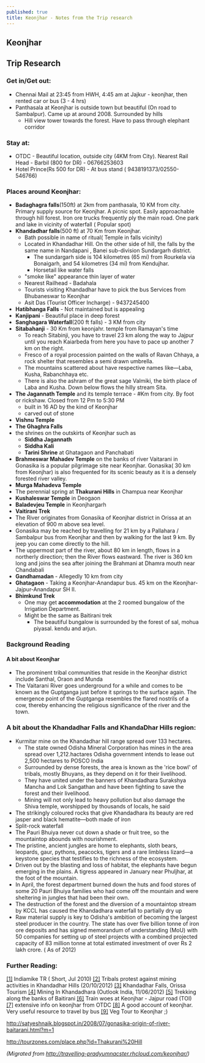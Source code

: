 ```yaml
---
published: true
title: Keonjhar - Notes from the Trip research
---
```

## Keonjhar
## Trip Research

### Get in/Get out:
* Chennai Mail at 23:45 from HWH, 4:45 am at Jajkur - keonjhar, then rented car or bus (3 - 4 hrs)
* Panthasala at Keonjhar is outside town but beautiful (On road to Sambalpur). Came up at around 2008. Surrounded by hills
	* Hill view tower towards the forest. Have to pass through elephant corridor

### Stay at:
* OTDC - Beautiful location, outside city (4KM from City). Nearest Rail Head - Barbil (800 for DR) - 06766253603
* Hotel Prince(Rs 500 for DR) - At bus stand ( 9438191373/02550-546766)

### Places around Keonjhar:
* **Badaghagra falls**(150ft) at 2km from panthasala, 10 KM from city. Primary supply source for Keonjhar. A picnic spot. Easily approachable through hill forest. Iron ore trucks frequently ply the main road. One park and lake in vicinity of waterfall ( Popular spot)  
* **Khandadhar falls**(500 ft) at 70 Km from Keonjhar.
	* Bath possible in name of ritual( Temple in falls vicinity)
	* Located in Khandadhar Hill. On the other side of hill, the falls by the same name in Nandapani , Banei sub-division Sundargarh district.
		* The sundargarh side is 104 kilometres (65 mi) from Rourkela via Bonaigarh, and 54 kilometres (34 mi) from Kendujhar.
        * Horsetail like water falls
	* "smoke like" appearance thin layer of water
	* Nearest Railhead - Badahala
    * Tourists visiting Khandadhar have to pick the bus Services from Bhubaneswar to Keonjhar
	* Asit Das (Tourist Officer Incharge) - 9437245400
* **Hatibhanga Falls** - Not maintained but is appealing
* **Kanjipani** - Beautiful place in deep forest
* **Sanghagara Waterfall**(200 ft falls) - 3 KM from city
* **Sitabahanji** - 30 Km from keonjahr. temple from Ramayan's time
	* To reach Sitabinji, you have to travel 23 km along the way to Jajpur until you reach Kaiarbeda from here you have to pace up another 7 km on the right.
	* Fresco of a royal procession painted on the walls of Ravan Chhaya, a rock shelter that resembles a semi drawn umbrella.
	* The mountains scattered about have respective names like—Laba, Kusha, Rabanchhaya etc.
	* There is also the ashram of the great sage Valmiki, the birth place of Laba and Kusha. Down below flows the hilly stream Sita.
* **The Jagannath Temple** and its temple terrace - #Km from city. By foot or rickshaw. Closed from 12 Pm to 5:30 PM
	* built in 16 AD by the kind of Keonjhar
	* carved out of stone
* **Vishnu Temple**
* **The Ghaghra Falls**
* the shrines on the outskirts of Keonjhar such as
	* **Siddha Jagannath**
    * **Siddha Kali**
	* **Tarini Shrine** at Ghatagaon and Panchabati
* **Brahmeswar Mahadev Temple** on the banks of river Vaitarani in Gonasika is a popular pilgrimage site near Keonjhar. Gonasika( 30 km from Keonjhar) is also frequented for its scenic beauty as it is a densely forested river valley.
* **Murga Mahadeva Temple**
* The perennial spring at **Thakurani Hills** in Champua near Keonjhar
* **Kushaleswar Temple** in Deogaon
* **Baladevjeu Temple** in Keonjhargarh
* **Vaitirani Trek**
* The River originates from Gonasika of Keonjhar district in Orissa at an elevation of 900 m above sea level.
* Gonasika may be reached by travelling for 21 km by a Pallahara / Sambalpur bus from Keonjhar and then by walking for the last 9 km. By jeep you can come directly to the hill.
* The uppermost part of the river, about 80 km in length, flows in a northerly direction; then the River flows eastward. The river is 360 km long and joins the sea after joining the Brahmani at Dhamra mouth near  Chandabali
* **Gandhamadan** - Allegedly 10 km from city
* **Ghatagaon** - Taking a Keonjhar-Anandapur bus. 45 km on the Keonjhar-Jajpur-Anandapur SH II.
* **Bhimkund Trek**
	* One may get **accommodation** at the 2 roomed bungalow of the Irrigation Department.  
	* Might be the same as Baitirani trek  
		* The beautiful bungalow is surrounded by the forest of sal, mohua piyasal. kendu and arjun.  

### Background Reading
#### A bit about Keonjhar
* The prominent tribal communities that reside in the Keonjhar district include Santhal, Oraon and Munda  
* The Vaitarani River goes underground for a while and comes to be known as the Guptganga just before it springs to the surface again. The emergence point of the Guptganga resembles the flared nostrils of a cow, thereby enhancing the religious significance of the river and the town.  


### A bit about the Khandadhar Falls and KhandaDhar Hills region:
* Kurmitar mine on the Khandadhar hill range spread over 133 hectares.
	* The state owned Odisha Mineral Corporation has mines in the area spread over 1,212.hactares
Odisha government intends to lease out 2,500 hectares to POSCO India
	* Surrounded by dense forests, the area is known as the 'rice bowl' of tribals, mostly Bhuyans, as they depend on it for their livelihood.
	* They have united under the banners of Khandadhara Surakshya Mancha and Lok Sangathan and have been fighting to save the forest and their livelihood.
	* Mining will not only lead to heavy pollution but also damage the Shiva temple, worshipped by thousands of locals, he said
* The strikingly coloured rocks that give Khandadhara its beauty are red jasper and black hematite—both made of iron
* Split-rock waterfall
* The Pauri Bhuiya never cut down a shade or fruit tree, so the mountaintop abounds with nourishment.
* The pristine, ancient jungles are home to elephants, sloth bears, leopards, gaur, pythons, peacocks, tigers and a rare limbless lizard—a keystone species that testifies to the richness of the ecosystem.
* Driven out by the blasting and loss of habitat, the elephants have begun emerging in the plains. A tigress appeared in January near Phuljhar, at the foot of the mountain.
* In April, the forest department burned down the huts and food stores of some 20 Pauri Bhuiya families who had come off the mountain and were sheltering in jungles that had been their own.
* The destruction of the forest and the diversion of a mountaintop stream by KCCL has caused the Khandadhara waterfall to partially dry up
* Raw material supply is key to Odisha's ambition of becoming the largest steel producer in the country. The state has over five billion tonne of iron ore deposits and has signed memorandum of understanding (MoU) with 50 companies for setting up of steel projects with a combined projected capacity of 83 million tonne at total estimated investment of over Rs 2 lakh crore. ( As of 2012)

### Further Reading:
[[1]](http://www.indiamike.com/india/off-the-beaten-trail-in-india-f45/keonjhar-t113952/) Indiamike TR ( Short, Jul 2010) 
[[2]](http://timesofindia.indiatimes.com/city/bhubaneswar/Keonjhar-tribals-up-in-arms-over-mining-plans-in-Khandadhar/articleshow/17013489.cms?referral=PM) Tribals protest against mining activities in Khandadhar Hills (20/10/2012) 
[[3]](http://ordistricts.nic.in/district_profile/travel_and_tourism/tp_details.php?id=128) Khandadhar Falls, Orissa Tourism 
[[4]](http://www.outlookindia.com/article/the-death-of-a-waterfall/281092) Mining In Khandadhara (Outlook India, 11/06/2012) 
[[5]](http://www.indiamike.com/india/odisha-orissa-f33/trekking-along-the-bank-of-the-baitarani-t85295/) Trekking along the banks of Baitirani 
[[6]](http://timesofindia.indiatimes.com/city/bhubaneswar/High-court-moved-again-for-Rajdhani-stop-on-Jajpur-Keonjhar-Road-station/articleshow/16555787.cms) Train woes at Keonjhar - Jajpur road (TOI) 
[[7]](http://kendujhar.nic.in/tourism_culture/tourismcul.htm) extensive info on keonjhar from OTDC 
[[8]](http://ourtravelindia.blogspot.in/2009/09/keonjhar-and-its-surroundings.html) A good account of keonjhar. Very useful resource to travel by bus 
[[9]](http://nitaigaurmantra.blogspot.in/2014/02/for-vaishnavs-visiting-keonjhar.html) Veg Tour to Keonjhar ;)

http://satyeshnaik.blogspot.in/2008/07/gonasika-origin-of-river-baitarani.html?m=1

http://tourzones.com/place.php?id=Thakurani%20Hill

*(Migrated from http://travelling-pradyumnacster.rhcloud.com/keonjhar/)*
